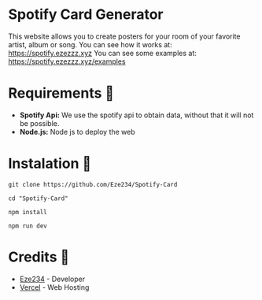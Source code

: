 # Spotify Card Generator
This website allows you to create posters for your room of your favorite artist, album or song.
You can see how it works at: https://spotify.ezezzz.xyz
You can see some examples at: https://spotify.ezezzz.xyz/examples
# Requirements 🚬
* **Spotify Api:** We use the spotify api to obtain data, without that it will not be possible.
* **Node.js:** Node js to deploy the web
# Instalation 🐝
```fix
git clone https://github.com/Eze234/Spotify-Card

cd "Spotify-Card"

npm install

npm run dev
```

# Credits 🚬
* [Eze234](https://me.ezezzz.xyz) - Developer
* [Vercel](https://vercel.com) - Web Hosting
